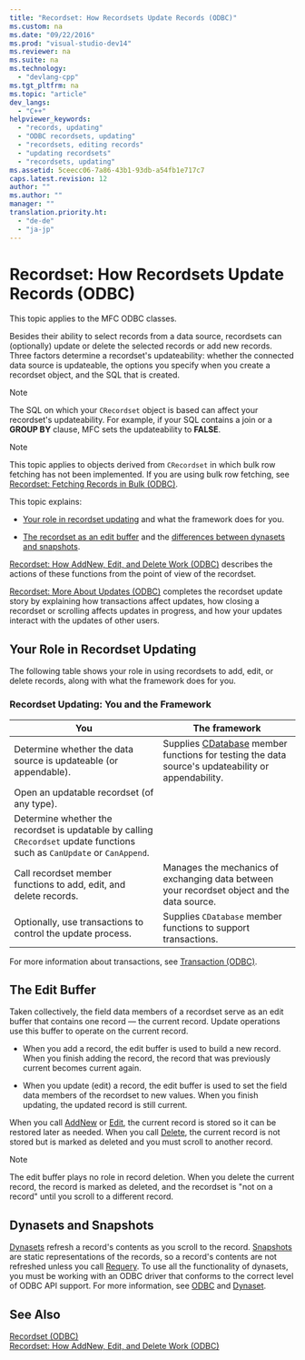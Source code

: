 ```yaml
---
title: "Recordset: How Recordsets Update Records (ODBC)"
ms.custom: na
ms.date: "09/22/2016"
ms.prod: "visual-studio-dev14"
ms.reviewer: na
ms.suite: na
ms.technology: 
  - "devlang-cpp"
ms.tgt_pltfrm: na
ms.topic: "article"
dev_langs: 
  - "C++"
helpviewer_keywords: 
  - "records, updating"
  - "ODBC recordsets, updating"
  - "recordsets, editing records"
  - "updating recordsets"
  - "recordsets, updating"
ms.assetid: 5ceecc06-7a86-43b1-93db-a54fb1e717c7
caps.latest.revision: 12
author: ""
ms.author: ""
manager: ""
translation.priority.ht: 
  - "de-de"
  - "ja-jp"
---
```

# Recordset: How Recordsets Update Records (ODBC)
This topic applies to the MFC ODBC classes.  
  
 Besides their ability to select records from a data source, recordsets can (optionally) update or delete the selected records or add new records. Three factors determine a recordset's updateability: whether the connected data source is updateable, the options you specify when you create a recordset object, and the SQL that is created.  
  
> [!NOTE]
>  The SQL on which your `CRecordset` object is based can affect your recordset's updateability. For example, if your SQL contains a join or a **GROUP BY** clause, MFC sets the updateability to **FALSE**.  
  
> [!NOTE]
>  This topic applies to objects derived from `CRecordset` in which bulk row fetching has not been implemented. If you are using bulk row fetching, see [Recordset: Fetching Records in Bulk (ODBC)](../vs140/recordset--fetching-records-in-bulk--odbc-.md).  
  
 This topic explains:  
  
-   [Your role in recordset updating](#_core_your_role_in_recordset_updating) and what the framework does for you.  
  
-   [The recordset as an edit buffer](#_core_the_edit_buffer) and the [differences between dynasets and snapshots](#_core_dynasets_and_snapshots).  
  
 [Recordset: How AddNew, Edit, and Delete Work (ODBC)](../vs140/recordset--how-addnew--edit--and-delete-work--odbc-.md) describes the actions of these functions from the point of view of the recordset.  
  
 [Recordset: More About Updates (ODBC)](../vs140/recordset--more-about-updates--odbc-.md) completes the recordset update story by explaining how transactions affect updates, how closing a recordset or scrolling affects updates in progress, and how your updates interact with the updates of other users.  
  
##  <a name="_core_your_role_in_recordset_updating"></a> Your Role in Recordset Updating  
 The following table shows your role in using recordsets to add, edit, or delete records, along with what the framework does for you.  
  
### Recordset Updating: You and the Framework  
  
|You|The framework|  
|---------|-------------------|  
|Determine whether the data source is updateable (or appendable).|Supplies [CDatabase](../vs140/cdatabase-class.md) member functions for testing the data source's updateability or appendability.|  
|Open an updatable recordset (of any type).||  
|Determine whether the recordset is updatable by calling `CRecordset` update functions such as `CanUpdate` or `CanAppend`.||  
|Call recordset member functions to add, edit, and delete records.|Manages the mechanics of exchanging data between your recordset object and the data source.|  
|Optionally, use transactions to control the update process.|Supplies `CDatabase` member functions to support transactions.|  
  
 For more information about transactions, see [Transaction (ODBC)](../vs140/transaction--odbc-.md).  
  
##  <a name="_core_the_edit_buffer"></a> The Edit Buffer  
 Taken collectively, the field data members of a recordset serve as an edit buffer that contains one record — the current record. Update operations use this buffer to operate on the current record.  
  
-   When you add a record, the edit buffer is used to build a new record. When you finish adding the record, the record that was previously current becomes current again.  
  
-   When you update (edit) a record, the edit buffer is used to set the field data members of the recordset to new values. When you finish updating, the updated record is still current.  
  
 When you call [AddNew](../vs140/crecordset--addnew.md) or [Edit](../vs140/crecordset--edit.md), the current record is stored so it can be restored later as needed. When you call [Delete](../vs140/crecordset--delete.md), the current record is not stored but is marked as deleted and you must scroll to another record.  
  
> [!NOTE]
>  The edit buffer plays no role in record deletion. When you delete the current record, the record is marked as deleted, and the recordset is "not on a record" until you scroll to a different record.  
  
##  <a name="_core_dynasets_and_snapshots"></a> Dynasets and Snapshots  
 [Dynasets](../vs140/dynaset.md) refresh a record's contents as you scroll to the record. [Snapshots](../vs140/snapshot.md) are static representations of the records, so a record's contents are not refreshed unless you call [Requery](../vs140/crecordset--requery.md). To use all the functionality of dynasets, you must be working with an ODBC driver that conforms to the correct level of ODBC API support. For more information, see [ODBC](../vs140/odbc-basics.md) and [Dynaset](../vs140/dynaset.md).  
  
## See Also  
 [Recordset (ODBC)](../vs140/recordset--odbc-.md)   
 [Recordset: How AddNew, Edit, and Delete Work (ODBC)](../vs140/recordset--how-addnew--edit--and-delete-work--odbc-.md)